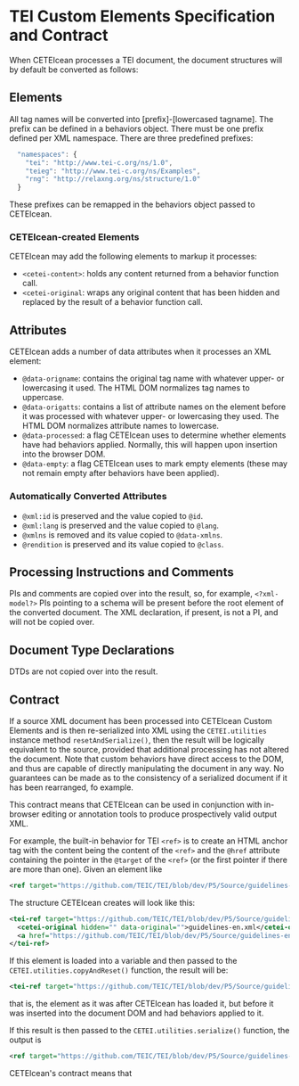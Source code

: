 # TEI Custom Elements Specification and Contract

When CETEIcean processes a TEI document, the document structures will by default be converted as follows:

## Elements

All tag names will be converted into [prefix]-[lowercased tagname]. The prefix can be defined in a behaviors object. There must be one prefix defined per XML namespace. There are three predefined prefixes:

```js
  "namespaces": {
    "tei": "http://www.tei-c.org/ns/1.0",
    "teieg": "http://www.tei-c.org/ns/Examples",
    "rng": "http://relaxng.org/ns/structure/1.0"  
  }   
```

These prefixes can be remapped in the behaviors object passed to CETEIcean.

### CETEIcean-created Elements

CETEIcean may add the following elements to markup it processes:

* `<cetei-content>`: holds any content returned from a behavior function call.
* `<cetei-original`: wraps any original content that has been hidden and replaced by the result of a behavior function call.

## Attributes

CETEIcean adds a number of data attributes when it processes an XML element:

* `@data-origname`: contains the original tag name with whatever upper- or lowercasing it used. The HTML DOM normalizes tag names to uppercase.
* `@data-origatts`: contains a list of attribute names on the element before it was processed with whatever upper- or lowercasing they used. The HTML DOM normalizes attribute names to lowercase.
* `@data-processed`: a flag CETEIcean uses to determine whether elements have had behaviors applied. Normally, this will happen upon insertion into the browser DOM.
* `@data-empty`: a flag CETEIcean uses to mark empty elements (these may not remain empty after behaviors have been applied).

### Automatically Converted Attributes

* `@xml:id` is preserved and the value copied to `@id`.
* `@xml:lang` is preserved and the value copied to `@lang`.
* `@xmlns` is removed and its value copied to `@data-xmlns`.
* `@rendition` is preserved and its value copied to `@class`.

## Processing Instructions and Comments

PIs and comments are copied over into the result, so, for example, `<?xml-model?>` PIs pointing to a schema will be present before the root element of the converted document. The XML declaration, if present, is not a PI, and will not be copied over.

## Document Type Declarations

DTDs are not copied over into the result.

## Contract

If a source XML document has been processed into CETEIcean Custom Elements and is then re-serialized into XML using the `CETEI.utilities` instance method `resetAndSerialize()`, then the result will be logically equivalent to the source, provided that additional processing has not altered the document. Note that custom behaviors have direct access to the DOM, and thus are capable of directly manipulating the document in any way. No guarantees can be made as to the consistency of a serialized document if it has been rearranged, fo example.

This contract means that CETEIcean can be used in conjunction with in-browser editing or annotation tools to produce prospectively valid output XML.

For example, the built-in behavior for TEI `<ref>` is to create an HTML anchor tag with the content being the content of the `<ref>` and the `@href` attribute containing the pointer in the `@target` of the `<ref>` (or the first pointer if there are more than one). Given an element like

```xml
<ref target="https://github.com/TEIC/TEI/blob/dev/P5/Source/guidelines-en.xml" mimeType="application/tei+xml">guidelines-en.xml</ref>
```

The structure CETEIcean creates will look like this:

```xml
<tei-ref target="https://github.com/TEIC/TEI/blob/dev/P5/Source/guidelines-en.xml" mimetype="application/tei+xml" data-origname="ref" data-origatts="target mimeType" data-processed="">
  <cetei-original hidden="" data-original="">guidelines-en.xml</cetei-original>
  <a href="https://github.com/TEIC/TEI/blob/dev/P5/Source/guidelines-en.xml">guidelines-en.xml</a>
</tei-ref>
```

If this element is loaded into a variable and then passed to the `CETEI.utilities.copyAndReset()` function, the result will be:

```xml
<tei-ref target="https://github.com/TEIC/TEI/blob/dev/P5/Source/guidelines-en.xml" mimetype="application/tei+xml" data-origname="ref" data-origatts="target mimeType">guidelines-en.xml</tei-ref>
```

that is, the element as it was after CETEIcean has loaded it, but before it was inserted into the document DOM and had behaviors applied to it.

If this result is then passed to the `CETEI.utilities.serialize()` function, the output is

```xml
<ref target="https://github.com/TEIC/TEI/blob/dev/P5/Source/guidelines-en.xml" mimeType="application/tei+xml">guidelines-en.xml</ref>
```

CETEIcean's contract means that 

